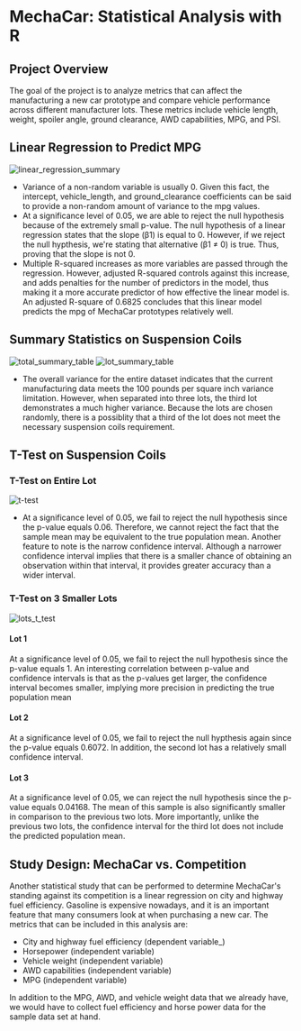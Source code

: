 # MechaCar: Statistical Analysis with R
## Project Overview
The goal of the project is to analyze metrics that can affect the manufacturing a new car prototype and compare vehicle performance across different manufacturer lots. These metrics include vehicle length, weight, spoiler angle, ground clearance, AWD capabilities, MPG, and PSI.
## Linear Regression to Predict MPG
![linear_regression_summary](https://user-images.githubusercontent.com/92230478/151720267-f63fef08-0b6d-4634-815c-8f534e0bcd6b.png)
* Variance of a non-random variable is usually 0. Given this fact, the intercept, vehicle_length, and ground_clearance coefficients can be said to provide a non-random amount of variance to the mpg values.
* At a significance level of 0.05, we are able to reject the null hypothesis because of the extremely small p-value. The null hypothesis of a linear regression states that the slope (β1) is equal to 0. However, if we reject the null hypthesis, we're stating that alternative (β1 ≠ 0) is true. Thus, proving that the slope is not 0.
* Multiple R-squared increases as more variables are passed through the regression. However, adjusted R-squared controls against this increase, and adds penalties for the number of predictors in the model, thus making it a more accurate predictor of how effective the linear model is. An adjusted R-square of 0.6825 concludes that this linear model predicts the mpg of MechaCar prototypes relatively well.

## Summary Statistics on Suspension Coils
![total_summary_table](https://user-images.githubusercontent.com/92230478/151720437-0e59fe52-558e-49f8-8dd1-14a8f52250b5.png)
![lot_summary_table](https://user-images.githubusercontent.com/92230478/151720289-cf3e96bc-0c6c-4fa8-b006-d1af64e56bba.png)
* The overall variance for the entire dataset indicates that the current manufacturing data meets the 100 pounds per square inch variance limitation. However, when separated into three lots, the third lot demonstrates a much higher variance. Because the lots are chosen randomly, there is a possiblity that a third of the lot does not meet the necessary suspension coils requirement.

## T-Test on Suspension Coils
### T-Test on Entire Lot
![t-test](https://user-images.githubusercontent.com/92230478/151720376-10c615d9-de48-4075-a0b6-6ef442034410.png)
* At a significance level of 0.05, we fail to reject the null hypothesis since the p-value equals 0.06. Therefore, we cannot reject the fact that the sample mean may be equivalent to the true population mean. Another feature to note is the narrow confidence interval. Although a narrower confidence interval implies that there is a smaller chance of obtaining an observation within that interval, it provides greater accuracy than a wider interval.
### T-Test on 3 Smaller Lots
![lots_t_test](https://user-images.githubusercontent.com/92230478/151720386-8deb19fc-6af7-4960-960d-06119399d34e.png)
#### Lot 1 
At a significance level of 0.05, we fail to reject the null hypothesis since the p-value equals 1. An interesting correlation between p-value and confidence intervals is that as the p-values get larger, the confidence interval becomes smaller, implying more precision in predicting the true population mean
#### Lot 2
At a significance level of 0.05, we fail to reject the null hypthesis again since the p-value equals 0.6072. In addition, the second lot has a relatively small confidence interval.
#### Lot 3
At a significance level of 0.05, we can reject the null hypothesis since the p-value equals 0.04168. The mean of this sample is also significantly smaller in comparison to the previous two lots. More importantly, unlike the previous two lots, the confidence interval for the third lot does not include the predicted population mean.
## Study Design: MechaCar vs. Competition
Another statistical study that can be performed to determine MechaCar's standing against its competition is a linear regression on city and highway fuel efficiency. Gasoline is expensive nowadays, and it is an important feature that many consumers look at when purchasing a new car. The metrics that can be included in this analysis are:
* City and highway fuel efficiency (dependent variable_)
* Horsepower (independent variable)
* Vehicle weight (independent variable)
* AWD capabilities (independent variable)
* MPG (independent variable)

In addition to the MPG, AWD, and vehicle weight data that we already have, we would have to collect fuel efficiency and horse power data for the sample data set at hand.
